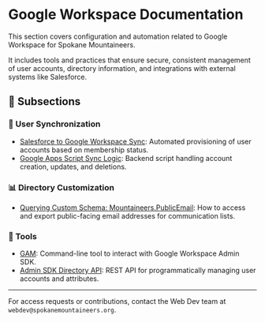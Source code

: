 # Google Workspace Documentation

This section covers configuration and automation related to Google Workspace for Spokane Mountaineers.

It includes tools and practices that ensure secure, consistent management of user accounts, directory information, and integrations with external systems like Salesforce.

## 📂 Subsections

### 🔄 User Synchronization
- [Salesforce to Google Workspace Sync](../automation/user-sync-google-workspace/index.md): Automated provisioning of user accounts based on membership status.
- [Google Apps Script Sync Logic](../automation/user-sync-google-workspace/google-app-script/index.md): Backend script handling account creation, updates, and deletions.

### 📊 Directory Customization
- [Querying Custom Schema: Mountaineers.PublicEmail](./querying-custom-user-schema.md): How to access and export public-facing email addresses for communication lists.

### 🔧 Tools
- [GAM](https://github.com/jay0lee/GAM): Command-line tool to interact with Google Workspace Admin SDK.
- [Admin SDK Directory API](https://developers.google.com/admin-sdk/directory): REST API for programmatically managing user accounts and attributes.

---

For access requests or contributions, contact the Web Dev team at `webdev@spokanemountaineers.org`.
